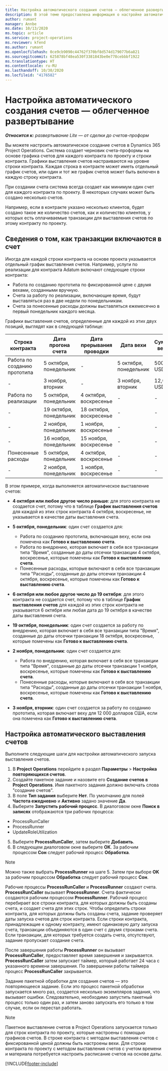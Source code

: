 ```yaml
---
title: Настройка автоматического создания счетов — облегченное развертывание
description: В этой теме предоставлена информация о настройке автоматического создании счетов-проформ.
author: rumant
manager: Annbe
ms.date: 10/13/2020
ms.topic: article
ms.service: project-operations
ms.reviewer: kfend
ms.author: rumant
ms.openlocfilehash: 0ce9cb9090c44762f370bf8d574d179077b6a821
ms.sourcegitcommit: 625878bf48ea530f3381843be0e778cebbbf1922
ms.translationtype: HT
ms.contentlocale: ru-RU
ms.lasthandoff: 10/30/2020
ms.locfileid: "4176582"
---
```

# <a name="configure-automatic-invoice-creation---lite"></a>Настройка автоматического создания счетов — облегченное развертывание
 
_**Относится к:** развертывание Lite — от сделки до счетов-проформ_

Вы можете настроить автоматическое создание счетов в Dynamics 365 Project Operations. Система создает черновик счета-проформы на основе графика счетов для каждого контракта по проекту и строки контракта. Графики выставления счетов настраиваются на уровне строки контракта. Каждая строка в контракте может иметь отдельный график счетов, или один и тот же график счетов может быть включен в каждую строку контракта.

При создании счета система всегда создает как минимум один счет для каждого контракта по проекту. В некоторых случаях может быть создано несколько счетов.

Например, если в контракте указано несколько клиентов, будет создано такое же количество счетов, как и количество клиентов, у которых есть оплачиваемые транзакции для выставления счетов по этому контракту по проекту.

## <a name="understand-how-transactions-are-included-on-an-invoice"></a>Сведения о том, как транзакции включаются в счет 

Иногда для каждой строки контракта на основе проекта указывается отдельный график выставления счетов. Например, услуги по реализации для контракта Adatum включают следующие строки контракта:

- Работа по созданию прототипа по фиксированной цене с двумя вехами, созданными вручную.
- Счета за работу по реализации, включающие время, будут выставляться раз в две недели по понедельникам.
- Счета за понесенные расходы должны выставляться ежемесячно в первый понедельник каждого месяца.

Графики выставления счетов, определенные для каждой из этих двух позиций, выглядят как в следующей таблице:

| Строка контракта | Дата прогона счета | Дата прерывания проводки | Дата вехи | Сумма вехи |
| --- | --- | --- | --- | --- |
| Работа по созданию прототипа | 5 октября, понедельник | - | 5 октября, понедельник | 5000 USD |
| - | 3 ноября, вторник | - | 3 ноября, вторник | 12,000 USD |
| Работа по реализации | 5 октября, понедельник | 4 октября, воскресенье | - | - |
| - | 19 октября, понедельник | 18 октября, воскресенье | - | - |
| - | 2 ноября, понедельник | 1 ноября, воскресенье | - | - |
| - | 16 ноября, понедельник | 15 ноября, воскресенье | - | - |
| Понесенные расходы | 5 октября, понедельник | 4 октября, воскресенье | - | - |
| - | 2 ноября, понедельник | 1 ноября, воскресенье | - | - |

В этом примере, когда выполняется автоматическое выставление счетов:

- **4 октября или любое другое число раньше**: для этого контракта не создается счет, потому что в таблице **График выставления счетов** для каждой из этих строк контракта 4 октября, воскресенье, не указывается в качестве даты выставления счета.
- **5 октября, понедельник**: один счет создается для:

    - Работа по созданию прототипа, включающая веху, если она помечена как **Готово к выставлению счета**.
    - Работа по внедрению, которая включает в себя все транзакции типа "Время", созданные до даты отсечки транзакции 4 октября, воскресенье, которые помечены как **Готово к выставлению счета**.
    - Понесенные расходы, которые включают в себя все транзакции типа "Расходы", созданные до даты отсечки транзакции 4 октября, воскресенье, которые помечены как **Готово к выставлению счета**.
  
- **6 октября или любое другое число до 19 октября**: для этого контракта не создается счет, потому что в таблице **График выставления счетов** для каждой из этих строк контракта не указывается 6 октября или любая дата до 19 октября в качестве даты выставления счета.
- **19 октября, понедельник**: один счет создается за работу по внедрению, которая включает в себя все транзакции типа "Время", созданные до даты отсечки транзакции 18 октября, воскресенье, которые помечены как **Готово к выставлению счета**.
- **2 ноября, понедельник**: один счет создается для:

    - Работа по внедрению, которая включает в себя все транзакции типа "Время", созданные до даты отсечки транзакции 1 ноября, воскресенье, которые помечены как **Готово к выставлению счета**.
    - Понесенные расходы, которые включают в себя все транзакции типа "Расходы", созданные до даты отсечки транзакции 1 ноября, воскресенье, которые помечены как **Готово к выставлению счета**.

- **3 ноября, вторник**: один счет создается за работу по созданию прототипа, которая включает веху для 12 000 долларов США, если она помечена как **Готово к выставлению счета**.

## <a name="configure-automatic-invoicing"></a>Настройка автоматического выставления счетов

Выполните следующие шаги для настройки автоматического запуска выставления счетов.

1. В **Project Operations** перейдите в раздел **Параметры** > **Настройка повторяющихся счетов**.
2. Создайте пакетное задание и назовите его **Создание счетов в Project Operations**. Имя пакетного задания должно включать слова "создание счетов".
3. В поле **Тип задания** выберите **Нет**. По умолчанию для полей **Частота ежедневно** и **Активно** задано значение **Да**.
4. Выберите **Запустить рабочий процесс**. В диалоговом окне **Поиск в записях** отображаются три рабочих процесса:

- ProcessRunCaller
- ProcessRunner
- UpdateRoleUtilization

5. Выберите **ProcessRunCaller**, затем выберите **Добавить**.
6. В следующем диалоговом окне выберите **ОК**. За рабочим процессом **Сон** следует рабочий процесс **Обработка**. 

> [!NOTE]
> Можно также выбрать **ProcessRunner** на шаге 5. Затем при выборе **OK** за рабочим процессом **Обработка** следует рабочий процесс **Сон**.

Рабочие процессы **ProcessRunCaller** и **ProcessRunner** создают счета. **ProcessRunCaller** вызывает **ProcessRunner**. Счета фактически создаются рабочим процессом **ProcessRunner**. Рабочий процесс перебирает все строки контракта, для которых должны быть созданы счета, и создает счета для этих строк. Чтобы определить строки контракта, для которых должны быть созданы счета, задание проверяет даты запуска счетов для строк контракта. Если строки контракта, принадлежащие к одному контракту, имеют одинаковую дату запуска счета, транзакции объединяются в один счет с двумя строками счета. Если транзакции, для которых требуется создать счета, отсутствуют, задание пропускает создание счета.

После завершения работы **ProcessRunner** он вызывает **ProcessRunCaller**, предоставляет время завершения и закрывается. **ProcessRunCaller** затем запускает таймер, который работает 24 часа с указанного времени завершения. По завершении работы таймера процесс **ProcessRunCaller** закрывается.

Задание пакетной обработки для создания счетов — это повторяющееся задание. Если это процесс пакетной обработки запускается много раз, создается несколько экземпляров задания, что вызывает ошибки. Следовательно, необходимо запустить пакетный процесс только один раз, и затем заново запускать его только в том случае, если он перестал работать.

> [!NOTE]
> Пакетное выставление счетов в Project Operations запускается только для строк контракта по проекту, которые настроены с помощью графиков счетов. В строке контракта с методом выставления счетов с фиксированной ценой должны быть настроены вехи. Для строки контракта по проекту с методом выставления счетов с учетом времени и материала потребуется настроить расписание счетов на основе даты.


[!INCLUDE[footer-include](../../includes/footer-banner.md)]
